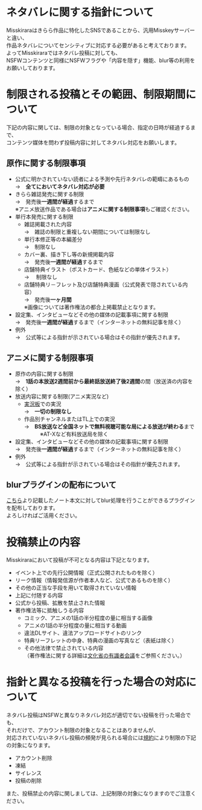 # ネタバレに関する指針について

Misskiraraはきらら作品に特化したSNSであることから、汎用Misskeyサーバーと違い、  
作品ネタバレについてセンシティブに対応する必要があると考えております。  
よってMisskiraraではネタバレ投稿に対しても、  
NSFWコンテンツと同様にNSFWフラグや「内容を隠す」機能、blur等の利用をお願いしております。


# 制限される投稿とその範囲、制限期間について
下記の内容に関しては、制限の対象となっている場合、指定の日時が経過するまで、  
コンテンツ媒体を問わず投稿内容に対してネタバレ対応をお願いします。
## 原作に関する制限事項
- 公式に明かされていない読者による予測や先行ネタバレの範疇にあるもの  
   →　**全てにおいてネタバレ対応が必要**
- きらら雑誌発売に関する制限  
   →　発売後**一週間が経過**するまで  
  ※アニメ放送作品である場合は**アニメに関する制限事項**もご確認ください。
- 単行本発売に関する制限
  - 雑誌掲載された内容  
    →　雑誌の制限と重複しない期間については制限なし
  -  単行本修正等の本編差分   
    →　制限なし
  - カバー裏、描き下し等の新規掲載内容  
    →　発売後**一週間が経過**するまで
  - 店舗特典イラスト（ポストカード、色紙などの単体イラスト）  
    → 　制限なし
  - 店舗特典リ－フレット及び店舗特典漫画（公式発表で隠されている内容）  
    →　発売後**一ヶ月間**  
    ※画像については著作権法の都合上掲載禁止となります。
- 設定集、インタビューなどその他の媒体の記載事項に関する制限  
   →　発売後**一週間が経過**するまで（インターネットの無料記事を除く）
- 例外  
   →　公式等による指針が示されている場合はその指針が優先されます。
    
## アニメに関する制限事項
- 原作の内容に関する制限  
   →　**1話の本放送2週間前から最終話放送終了後2週間**の間（放送済の内容を除く）
- 放送内容に関する制限(アニメ実況など)  
   - [実況板](https://misskirara.net/channels/9m98a6mj2z)での実況  
     →　**一切の制限なし**
   - 作品別チャンネルまたはTL上での実況  
     →　**BS放送など全国ネットで無料視聴可能な局による放送が終わる**まで   
   　　　※AT-Xなど有料放送局を除く
- 設定集、インタビューなどその他の媒体の記載事項に関する制限  
   →　発売後**一週間が経過**するまで（インターネットの無料記事を除く）  
- 例外  
   →　公式等による指針が示されている場合はその指針が優先されます。
    
## blurプラグインの配布について
[こちら](https://misskirara.net/install-extentions?url=https://script.google.com/macros/s/AKfycbyPEtitmIU4ohOzEXckA3H1ZG_w_e19BbL7I-yX6_6OEKBIRpr4-KiHNmqAEAi7wmti/exec&hash=8cee09b2af8c8d4f5eb51ef9fd843413092c4ecee76c3552c2e9b60db1b9bc8b41b390b0e4e0daa6c1137d6c326d005690ab63de0eed82c6969a6e6fd4e80f96)より記載したノート本文に対してblur処理を行うことができるプラグインを配布しております。  
よろしければご活用ください。

  

# 投稿禁止の内容
Misskiraraにおいて投稿が不可となる内容は下記となります。
- イベント上での先行公開情報（正式公開されたものを除く）
- リーク情報（情報発信源が作者本人など、公式であるものを除く）
- その他の正当な手段を用いて取得されていない情報
- 上記に付随する内容
- 公式から投稿、拡散を禁止された情報
- 著作権法等に抵触しうる内容
  - コミック、アニメの1話の半分程度の量に相当する画像
  - アニメの1話の半分程度の量に相当する動画
  - 違法DLサイト、違法アップロードサイトのリンク
  - 特典リーフレットの中身、特典の漫画の写真など（表紙は除く）
  - その他法律で禁止されている内容  
（著作権法に関する詳細は[文化省の有識者会議](https://www.bunka.go.jp/seisaku/bunkashingikai/kondankaito/shingaikontentsu/)をご参照ください。）

# 指針と異なる投稿を行った場合の対応について
ネタバレ投稿はNSFWと異なりネタバレ対応が適切でない投稿を行った場合でも、  
それだけで、アカウント制限の対象となることはありませんが、  
対応されていないネタバレ投稿の頻発が見られる場合には[規約](https://doc.misskirara.net/#terms)により制限の下記の対象になります。
- アカウント削除
- 凍結
- サイレンス
- 投稿の削除

また、投稿禁止の内容に関しましては、上記制限の対象になりますのでご注意ください。
